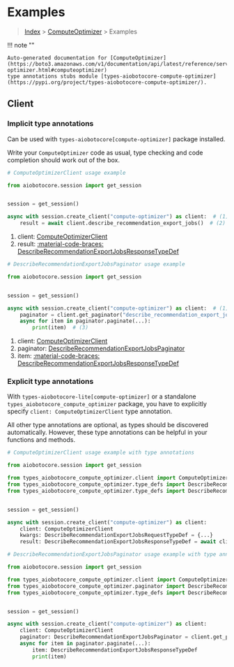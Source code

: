 # Examples

> [Index](../README.md) > [ComputeOptimizer](./README.md) > Examples

!!! note ""

    Auto-generated documentation for [ComputeOptimizer](https://boto3.amazonaws.com/v1/documentation/api/latest/reference/services/compute-optimizer.html#computeoptimizer)
    type annotations stubs module [types-aiobotocore-compute-optimizer](https://pypi.org/project/types-aiobotocore-compute-optimizer/).

## Client

### Implicit type annotations

Can be used with `types-aiobotocore[compute-optimizer]` package installed.

Write your `ComputeOptimizer` code as usual,
type checking and code completion should work out of the box.



```python
# ComputeOptimizerClient usage example

from aiobotocore.session import get_session


session = get_session()

async with session.create_client("compute-optimizer") as client:  # (1)
    result = await client.describe_recommendation_export_jobs()  # (2)
```

1. client: [ComputeOptimizerClient](./client.md)
2. result: [:material-code-braces: DescribeRecommendationExportJobsResponseTypeDef](./type_defs.md#describerecommendationexportjobsresponsetypedef) 



```python
# DescribeRecommendationExportJobsPaginator usage example

from aiobotocore.session import get_session


session = get_session()

async with session.create_client("compute-optimizer") as client:  # (1)
    paginator = client.get_paginator("describe_recommendation_export_jobs")  # (2)
    async for item in paginator.paginate(...):
        print(item)  # (3)
```

1. client: [ComputeOptimizerClient](./client.md)
2. paginator: [DescribeRecommendationExportJobsPaginator](./paginators.md#describerecommendationexportjobspaginator)
3. item: [:material-code-braces: DescribeRecommendationExportJobsResponseTypeDef](./type_defs.md#describerecommendationexportjobsresponsetypedef) 




### Explicit type annotations

With `types-aiobotocore-lite[compute-optimizer]`
or a standalone `types_aiobotocore_compute_optimizer` package, you have to explicitly specify
`client: ComputeOptimizerClient` type annotation.

All other type annotations are optional, as types should be discovered automatically.
However, these type annotations can be helpful in your functions and methods.


```python
# ComputeOptimizerClient usage example with type annotations

from aiobotocore.session import get_session

from types_aiobotocore_compute_optimizer.client import ComputeOptimizerClient
from types_aiobotocore_compute_optimizer.type_defs import DescribeRecommendationExportJobsResponseTypeDef
from types_aiobotocore_compute_optimizer.type_defs import DescribeRecommendationExportJobsRequestTypeDef


session = get_session()

async with session.create_client("compute-optimizer") as client:
    client: ComputeOptimizerClient
    kwargs: DescribeRecommendationExportJobsRequestTypeDef = {...}
    result: DescribeRecommendationExportJobsResponseTypeDef = await client.describe_recommendation_export_jobs(**kwargs)
```



```python
# DescribeRecommendationExportJobsPaginator usage example with type annotations

from aiobotocore.session import get_session

from types_aiobotocore_compute_optimizer.client import ComputeOptimizerClient
from types_aiobotocore_compute_optimizer.paginator import DescribeRecommendationExportJobsPaginator
from types_aiobotocore_compute_optimizer.type_defs import DescribeRecommendationExportJobsResponseTypeDef


session = get_session()

async with session.create_client("compute-optimizer") as client:
    client: ComputeOptimizerClient
    paginator: DescribeRecommendationExportJobsPaginator = client.get_paginator("describe_recommendation_export_jobs")
    async for item in paginator.paginate(...):
        item: DescribeRecommendationExportJobsResponseTypeDef
        print(item)
```


